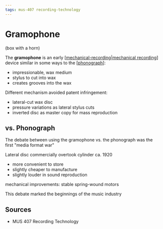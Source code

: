 ```yaml
---
tags: mus-407 recording-technology
---
```


# Gramophone

(box with a horn)

The **gramophone** is an early [[mechanical-recording|mechanical recording]] device similar in some ways to the [[phonograph]]:

- impressionable, wax medium
- stylus to cut into wax
- creates grooves into the wax

Different mechanism avoided patent infringement:

- lateral-cut wax disc
- pressure variations as lateral stylus cuts
- inverted disc as master copy for mass reproduction

## vs. Phonograph

The debate between using the gramophone vs. the phonograph was the first "media format war"

Lateral disc commercially overtook cylinder ca. 1920

- more convenient to store
- slightly cheaper to manufacture
- slightly louder in sound reproduction

mechanical improvements: stable spring-wound motors

This debate marked the beginnings of the music industry

## Sources

- MUS 407 Recording Technology

[//begin]: # "Autogenerated link references for markdown compatibility"
[mechanical-recording|mechanical recording]: mechanical-recording "Mechanical recording"
[phonograph]: phonograph "Phonograph"
[//end]: # "Autogenerated link references"